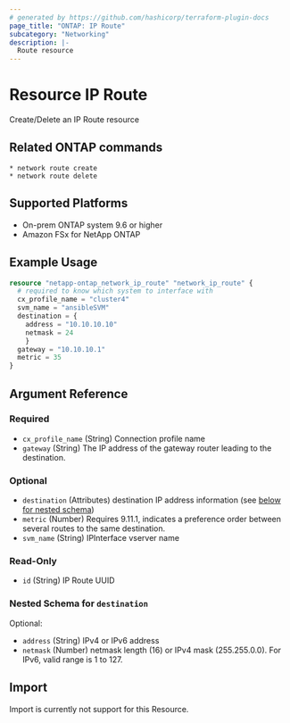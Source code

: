```yaml
---
# generated by https://github.com/hashicorp/terraform-plugin-docs
page_title: "ONTAP: IP Route"
subcategory: "Networking"
description: |-
  Route resource
---
```


# Resource IP Route

Create/Delete an IP Route resource

## Related ONTAP commands

```commandline
* network route create
* network route delete
```

## Supported Platforms

* On-prem ONTAP system 9.6 or higher
* Amazon FSx for NetApp ONTAP

## Example Usage

```terraform
resource "netapp-ontap_network_ip_route" "network_ip_route" {
  # required to know which system to interface with
  cx_profile_name = "cluster4"
  svm_name = "ansibleSVM"
  destination = {
    address = "10.10.10.10"
    netmask = 24
    }
  gateway = "10.10.10.1"
  metric = 35
}
```

<!-- schema generated by tfplugindocs -->
## Argument Reference

### Required

- `cx_profile_name` (String) Connection profile name
- `gateway` (String) The IP address of the gateway router leading to the destination.

### Optional

- `destination` (Attributes) destination IP address information (see [below for nested schema](#nestedatt--destination))
- `metric` (Number) Requires 9.11.1, indicates a preference order between several routes to the same destination.
- `svm_name` (String) IPInterface vserver name

### Read-Only

- `id` (String) IP Route UUID

<a id="nestedatt--destination"></a>

### Nested Schema for `destination`

Optional:

- `address` (String) IPv4 or IPv6 address
- `netmask` (Number) netmask length (16) or IPv4 mask (255.255.0.0). For IPv6, valid range is 1 to 127.

## Import

Import is currently not support for this Resource.
